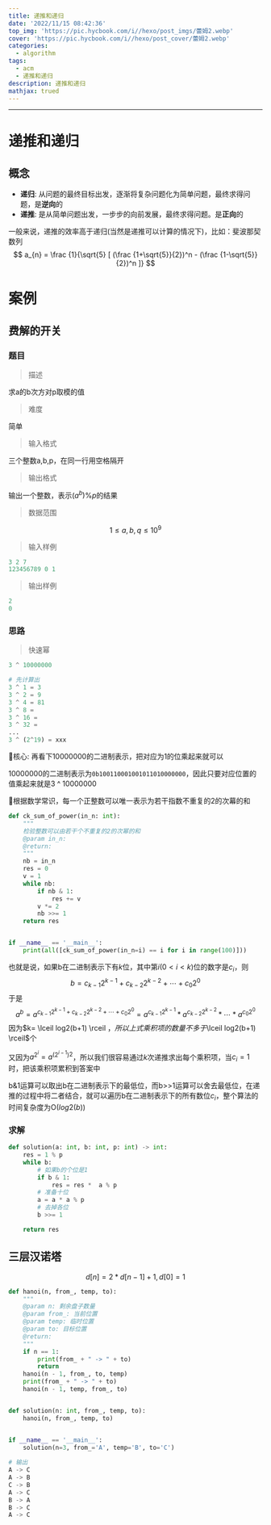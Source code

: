 ```yaml
---
title: 递推和递归
date: '2022/11/15 08:42:36'
top_img: 'https://pic.hycbook.com/i//hexo/post_imgs/蕾姆2.webp'
cover: 'https://pic.hycbook.com/i//hexo/post_cover/蕾姆2.webp'
categories:
  - algorithm
tags:
  - acm
  - 递推和递归
description: 递推和递归
mathjax: trued
---
```


---



# 递推和递归

## 概念

* **递归**: 从问题的最终目标出发，逐渐将复杂问题化为简单问题，最终求得问题，是**逆向**的
* **递推**: 是从简单问题出发，一步步的向前发展，最终求得问题。是**正向**的

一般来说，递推的效率高于递归(当然是递推可以计算的情况下)，比如：斐波那契数列
$$
a_{n} = \frac {1}{\sqrt{5} [ (\frac {1+\sqrt{5}}{2})^n - (\frac {1-\sqrt{5}}{2})^n ]}
$$


# 案例

## 费解的开关

### 题目

> 描述

求a的b次方对p取模的值

> 难度

简单

> 输入格式

三个整数a,b,p，在同一行用空格隔开

> 输出格式

输出一个整数，表示$(a^b) \% p$的结果

> 数据范围

$$
1 \leq a,b,q \leq 10^9
$$

> 输入样例

```python
3 2 7
123456789 0 1
```

> 输出样例

```python
2
0
```

### 思路

> 快速幂

```python
3 ^ 10000000

# 先计算出
3 ^ 1 = 3
3 ^ 2 = 9
3 ^ 4 = 81
3 ^ 8 = 
3 ^ 16 = 
3 ^ 32 = 
...
3 ^ (2^19) = xxx
```

🥕核心: 再看下10000000的二进制表示，把对应为1的位乘起来就可以

10000000的二进制表示为`0b100110001001011010000000`，因此只要对应位置的值乘起来就是3 ^ 10000000

🥕根据数学常识，每一个正整数可以唯一表示为若干指数不重复的2的次幕的和

```python
def ck_sum_of_power(in_n: int):
    """
    检验整数可以由若干个不重复的2的次幂的和
    @param in_n:
    @return:
    """
    nb = in_n
    res = 0
    v = 1
    while nb:
        if nb & 1:
            res += v
        v *= 2
        nb >>= 1
    return res


if __name__ == '__main__':
    print(all([ck_sum_of_power(in_n=i) == i for i in range(100)]))
```

也就是说，如果b在二进制表示下有$k$位，其中第$i(0<i<k)$位的数字是$c_i$，则
$$
b = c_{k-1}2^{k-1}+c_{k-2}2^{k-2}+\cdots+c_{0}2^{0}
$$
于是
$$
a^b = a^{c_{k-1}2^{k-1}+c_{k-2}2^{k-2}+\cdots+c_{0}2^{0}}=a^{c_{k-1}2^{k-1}}*a^{c_{k-2}2^{k-2}}*\cdots*a^{c_{0}2^{0}}
$$
因为$k= \lceil log2(b+1) \rceil $，所以上式乘积项的数量不多于$\lceil log2(b+1) \rceil$个

又因为$a^{2^i} = {a^{(2^{i-1})}}^2$，所以我们很容易通过$k$次递推求出每个乘积项，当$c_i=1$时，把该乘积项累积到答案中

b&1运算可以取出b在二进制表示下的最低位，而b>>1运算可以舍去最低位，在递推的过程中将二者结合，就可以遍历b在二进制表示下的所有数位$c_i$，整个算法的时间复杂度为O($log2(b)$)

### 求解

```python
def solution(a: int, b: int, p: int) -> int:
    res = 1 % p
    while b:
        # 如果b的个位是1
        if b & 1:
            res = res *  a % p
        # 准备十位
        a = a * a % p
        # 去掉各位
        b >>= 1

    return res
```



## 三层汉诺塔

$$
d[n] = 2*d[n-1]+1,d[0]=1
$$



```python
def hanoi(n, from_, temp, to):
    """
    @param n: 剩余盘子数量
    @param from_: 当前位置
    @param temp: 临时位置
    @param to: 目标位置
    @return:
    """
    if n == 1:
        print(from_ + " -> " + to)
        return
    hanoi(n - 1, from_, to, temp)
    print(from_ + " -> " + to)
    hanoi(n - 1, temp, from_, to)


def solution(n: int, from_, temp, to):
    hanoi(n, from_, temp, to)


if __name__ == '__main__':
    solution(n=3, from_='A', temp='B', to='C')
    
# 输出
A -> C
A -> B
C -> B
A -> C
B -> A
B -> C
A -> C
```


